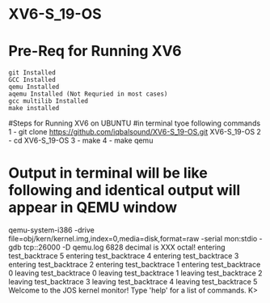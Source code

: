 # XV6-S_19-OS
# Pre-Req for Running XV6
	git Installed
	GCC Installed
	qemu Installed
	aqemu Installed (Not Requried in most cases)
	gcc multilib Installed
	make installed
#Steps for Running XV6 on UBUNTU
#in terminal tyoe following commands
1 - git clone https://github.com/iqbalsound/XV6-S_19-OS.git XV6-S_19-OS
2 - cd XV6-S_19-OS
3 - make
4 - make qemu

# Output in terminal will be like following and identical output will appear in QEMU window
qemu-system-i386 -drive file=obj/kern/kernel.img,index=0,media=disk,format=raw -serial mon:stdio -gdb tcp::26000 -D qemu.log 
6828 decimal is XXX octal!
entering test_backtrace 5
entering test_backtrace 4
entering test_backtrace 3
entering test_backtrace 2
entering test_backtrace 1
entering test_backtrace 0
leaving test_backtrace 0
leaving test_backtrace 1
leaving test_backtrace 2
leaving test_backtrace 3
leaving test_backtrace 4
leaving test_backtrace 5
Welcome to the JOS kernel monitor!
Type 'help' for a list of commands.
K> 

